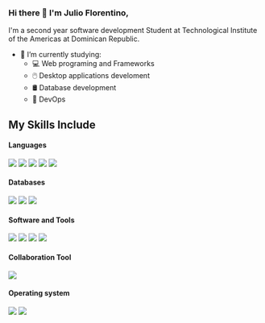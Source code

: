 ### Hi there 👋 I'm Julio Florentino,

I'm a second year software development Student at Technological Institute of the Americas at Dominican Republic.

- 🌱 I’m currently studying:
	- 💻 Web programing and Frameworks 
	- 🖱️ Desktop applications develoment 
  - 🛢️ Database development 
  - 🐳 DevOps 


## My Skills Include

<h4> Languages </h4>
<span> 
  <img src="https://img.shields.io/badge/HTML-%23E34F26.svg?logo=html5&logoColor=white">
  <img src="https://img.shields.io/badge/CSS-639?logo=css&logoColor=fff">
  <img src="https://img.shields.io/badge/JavaScript-F7DF1E?logo=javascript&logoColor=000">
  <img src="https://img.shields.io/badge/Java-%23ED8B00.svg?logo=openjdk&logoColor=white">
  <img src="https://custom-icon-badges.demolab.com/badge/C%23-%23239120.svg?logo=cshrp&logoColor=white">
</span>

<h4> Databases </h4>
<span>
  <img src="https://img.shields.io/badge/MySQL-4479A1?logo=mysql&logoColor=fff">
  <img src="https://custom-icon-badges.demolab.com/badge/Microsoft%20SQL%20Server-CC2927?logo=mssqlserver-white&logoColor=white">
  <img src="https://custom-icon-badges.demolab.com/badge/Oracle-F80000?logo=oracle&logoColor=fff">
</span>

<h4>Software and Tools</h4>
<span>
  <img src="https://img.shields.io/badge/Git-F05032?logo=git&logoColor=fff">
  <img src="https://custom-icon-badges.demolab.com/badge/Visual%20Studio%20Code-0078d7.svg?logo=vsc&logoColor=white">
  <img src="https://custom-icon-badges.demolab.com/badge/Visual%20Studio-5C2D91.svg?&logo=visualstudio&logoColor=white">
  <img src="https://img.shields.io/badge/Docker-2496ED?logo=docker&logoColor=fff)">
  
  
  
</span>

<h4>Collaboration Tool</h4>
<span>
  <img src="https://img.shields.io/badge/Jira-0052CC?logo=jira&logoColor=fff">
</span>

<h4>Operating system</h4>
<span>
  <img src="https://custom-icon-badges.demolab.com/badge/Windows-0078D6?logo=windows11&logoColor=white">
  <img src="https://img.shields.io/badge/Kali%20Linux-557C94?logo=kalilinux&logoColor=fff">
</span>

